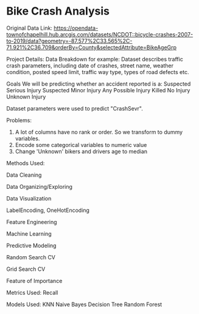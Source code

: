 # Bike Crash Analysis

Original Data Link:
https://opendata-townofchapelhill.hub.arcgis.com/datasets/NCDOT::bicycle-crashes-2007-to-2019/data?geometry=-87.577%2C33.565%2C-71.921%2C36.709&orderBy=County&selectedAttribute=BikeAgeGrp

Project Details:
Data Breakdown for example: Dataset describes traffic crash parameters, including date of crashes, street name, weather condition, posted speed limit, traffic way type, types of road defects etc.

Goals
We will be predicting whether an accident reported is a:
Suspected Serious Injury 
Suspected Minor Injury 
Any Possible Injury 
Killed
No Injury
Unknown Injury

Dataset parameters were used to predict "CrashSevr".

Problems:
1. A lot of columns have no rank or order. So we transform to dummy variables.
2. Encode some categorical variables to numeric value
3. Change 'Unknown' bikers and drivers age to median

Methods Used: 


Data Cleaning


Data Organizing/Exploring


Data Visualization


LabelEncoding, OneHotEncoding


Feature Engineering


Machine Learning


Predictive Modeling


Random Search CV


Grid Search CV


Feature of Importance

Metrics Used:
Recall

Models Used:
KNN
Naive Bayes
Decision Tree
Random Forest


